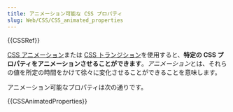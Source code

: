 ```yaml
---
title: アニメーション可能な CSS プロパティ
slug: Web/CSS/CSS_animated_properties
---
```


{{CSSRef}}

[CSS アニメーション](/ja/docs/Web/CSS/CSS_Animations)または [CSS トランジション](/ja/docs/Web/CSS/CSS_Transitions)を使用すると、**特定の CSS プロパティをアニメーションさせることができます**。*アニメーション*とは、それらの値を所定の時間をかけて徐々に変化させることができることを意味します。

アニメーション可能なプロパティは次の通りです。

{{CSSAnimatedProperties}}
